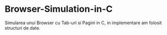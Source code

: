 # Browser-Simulation-in-C
Simularea unui Browser cu Tab-uri si Pagini in C, in implementare am folosit structuri de date.
